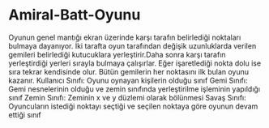 # Amiral-Batt-Oyunu
Oyunun genel mantığı ekran üzerinde karşı tarafın belirlediği noktaları bulmaya dayanıyor. İki tarafta oyun tarafından değişik uzunluklarda verilen gemileri belirlediği kutucuklara yerleştirir.Daha sonra karşı tarafın yerleştirdiği yerleri sırayla bulmaya çalışırlar. Eğer işaretlediği nokta dolu ise sıra tekrar kendisinde olur. Bütün gemilerin her noktasını ilk bulan oyunu kazanır.
Kullanıcı Sınıfı: Oyunu oynayan kişilerin olduğu sınıf
Gemi Sınıfı: Gemi nesnelerinin olduğu ve zemin sınıfında yerleştirilme işleminin yapıldığı sınıf
Zemin Sınıfı: Zeminin x ve y düzlemi olarak bölünmesi
Savaş Sınıfı: Oyuncuların istediği noktayı seçtiği ve seçilen noktaya göre oyunun devam ettiği sınıf


